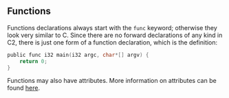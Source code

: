 ## Functions

Functions declarations always start with the `func` keyword; otherwise they look very similar
to C. Since there are no forward declarations of any kind in C2, there is just one form
of a function declaration, which is the definition:

```c
public func i32 main(i32 argc, char*[] argv) {
    return 0;
}
```

Functions may also have attributes. More information on attributes can be found [here](attributes.md).
